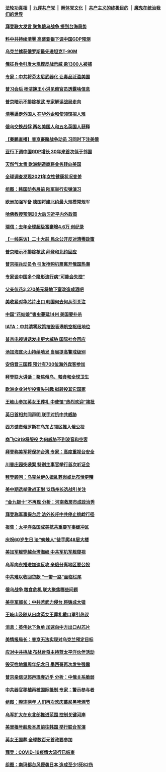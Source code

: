 ####  [法轮功真相](../../../../basic/blob/master/README.md?t=09222201) &nbsp;|&nbsp; [九评共产党](../../../../9ping.md/blob/master/README.md?t=09222201) &nbsp;|&nbsp; [解体党文化](../../../../jtdwh.md/blob/master/README.md?t=09222201)  &nbsp;|&nbsp; [共产主义的终极目的](../../../../gczydzjmd.md/blob/master/README.md?t=09222201) &nbsp;|&nbsp; [魔鬼在统治我们的世界](../../../../mgztzwmdsj.md/blob/master/README.md?t=09222201) 

#### [拜登联大发言 聚焦俄乌战争 提到台海局势](../pages/nsc418/n13830351.md?t=09222201) 

#### [料中共持续清零 高盛亚银下调中国GDP预测](../pages/nsc418/n13830304.md?t=09222201) 

#### [乌克兰掳获俄罗斯最先进坦克T-90M](../pages/nsc418/n13830105.md?t=09222201) 

#### [俄征兵令引发大规模反战示威 逾1300人被捕](../pages/nsc418/n13830158.md?t=09222201) 

#### [专家：中共将芬太尼武器化 让毒品泛滥美国](../pages/nsc418/n13829990.md?t=09222201) 

#### [普习会后 杨洁篪王小洪见俄官员透露啥信息](../pages/nsc418/n13829972.md?t=09222201) 

#### [普京暗示不排除核武 专家解读战局走向](../pages/nsc418/n13830000.md?t=09222201) 

#### [清零逼走外国人 在华外企和使领馆招人难](../pages/nsc418/n13829979.md?t=09222201) 

#### [俄乌交换战俘 两名美国人和五名英国人获释](../pages/nsc418/n13829937.md?t=09222201) 

#### [【秦鹏直播】普京豪赌战争动员 习同时下注美俄](../pages/nsc418/n13829889.md?t=09222201) 

#### [亚行下调中国GDP增长 30年来首次低于邻国](../pages/nsc418/n13825101.md?t=09222201) 

#### [天然气太贵 欧洲制造商将业务转向美国](../pages/nsc418/n13829844.md?t=09222201) 

#### [全球调查发现2021年女性健康状况变差](../pages/nsc418/n13829867.md?t=09222201) 

#### [组图：韩国防务展前 陆军举行实弹演习](../pages/nsc418/n13829652.md?t=09222201) 

#### [欧洲加强军备 德国将建北约最大规模常规军](../pages/nsc418/n13829514.md?t=09222201) 

#### [哈佛教授预测20大后习近平内外政策](../pages/nsc418/n13829176.md?t=09222201) 

#### [瑞信：去年全球超级富豪增4.6万 创纪录](../pages/nsc418/n13829736.md?t=09222201) 

#### [【一线采访】二十大前 民众公开反对清零政策](../pages/nsc418/n13829612.md?t=09222201) 

#### [普京暗示不排除核武 拜登和北约回应](../pages/nsc418/n13829822.md?t=09222201) 

#### [普京招兵动员令 引发抢购机票离开俄国热潮](../pages/nsc418/n13829805.md?t=09222201) 

#### [专家谈中国多个隐形流行病“可能会失控”](../pages/nsc418/n13829808.md?t=09222201) 

#### [父亲仅花3,270美元将地下室改造成酒吧](../pages/nsc418/n13829404.md?t=09222201) 

#### [美收紧对华芯片出口 韩国何去何从引关注](../pages/nsc418/n13829752.md?t=09222201) 

#### [中国“花姑娘”害虫蔓延14州 美国要扑杀](../pages/nsc418/n13829751.md?t=09222201) 

#### [IATA：中共清零政策摧毁香港航空枢纽地位](../pages/nsc418/n13829669.md?t=09222201) 

#### [普京电视讲话发出更大威胁 国际社会回应](../pages/nsc418/n13829615.md?t=09222201) 

#### [汤加海底火山持续喷发 当局提高警戒级别](../pages/nsc418/n13829533.md?t=09222201) 

#### [安倍晋三国葬 预计有700位海外宾客参加](../pages/nsc418/n13829502.md?t=09222201) 

#### [拜登联大讲话：聚焦俄乌、粮食和全球卫生](../pages/nsc418/n13829581.md?t=09222201) 

#### [欧洲企业对华投资失兴趣 拟转投其它国家](../pages/nsc418/n13829495.md?t=09222201) 

#### [王岐山参加英女王葬礼 中使馆“热烈欢迎”挨批](../pages/nsc418/n13829385.md?t=09222201) 

#### [英日首相共同声明 联手对抗中共威胁](../pages/nsc418/n13829250.md?t=09222201) 

#### [西方谴责俄罗斯在乌东占领区推入俄公投](../pages/nsc418/n13829359.md?t=09222201) 

#### [商飞C919将服役 为何威胁不到波音和空客](../pages/nsc418/n13829235.md?t=09222201) 

#### [拜登称美军将保护台湾 专家：高度重视台安全](../pages/nsc418/n13829215.md?t=09222201) 

#### [川普庄园突袭案 特别主事官举行首次听证会](../pages/nsc418/n13829219.md?t=09222201) 

#### [拜登顾问：乌克兰伊久姆乱葬岗或比布恰更糟](../pages/nsc418/n13829222.md?t=09222201) 

#### [美中期选举激战正酣 12场州长选战引关注](../pages/nsc418/n13827881.md?t=09222201) 

#### [“金九银十”不再现 分析：河南救房市成政治秀](../pages/nsc418/n13828881.md?t=09222201) 

#### [拜登称军事保台后 法外长吁中共停止挑衅行径](../pages/nsc418/n13829146.md?t=09222201) 

#### [报告：太平洋岛国成美抗共重要军事缓冲区](../pages/nsc418/n13829074.md?t=09222201) 

#### [庆祝60岁生日 法“蜘蛛人”徒手爬48层大楼](../pages/nsc418/n13829132.md?t=09222201) 

#### [美加军舰穿越台湾海峡 中共军机军舰窥视](../pages/nsc418/n13829135.md?t=09222201) 

#### [乌军向东推进加速反攻 亲俄分离地区要公投](../pages/nsc418/n13829001.md?t=09222201) 

#### [中共难以收回贷款 “一带一路”面临烂尾](../pages/nsc418/n13829057.md?t=09222201) 

#### [俄乌战争 粮食危机 联大聚焦哪些问题](../pages/nsc418/n13828959.md?t=09222201) 

#### [美空军部长：中共若武力侵台 将铸成大错](../pages/nsc418/n13828838.md?t=09222201) 

#### [王岐山及随从出席英女王葬礼戴口罩引热议](../pages/nsc418/n13828782.md?t=09222201) 

#### [消息：英伟达下急单 加速向中方出口AI芯片](../pages/nsc418/n13828761.md?t=09222201) 

#### [美情报局长：普京无法实现对乌克兰预定目标](../pages/nsc418/n13828624.md?t=09222201) 

#### [应对中共挑战 布林肯将主持蓝太平洋伙伴活动](../pages/nsc418/n13828634.md?t=09222201) 

#### [毁灭性地震周年纪念日 墨西哥再次发生强震](../pages/nsc418/n13828472.md?t=09222201) 

#### [普京亲信见郭声琨套近乎 分析：中俄关系脆弱](../pages/nsc418/n13828459.md?t=09222201) 

#### [中共器官移植再被国际抵制 专家：警示参与者](../pages/nsc418/n13828208.md?t=09222201) 

#### [组图：睽违两年 人们再次欢庆慕尼黑啤酒节](../pages/nsc418/n13828441.md?t=09222201) 

#### [乌军扩大在东北部推进范围 控制关键河岸](../pages/nsc418/n13828411.md?t=09222201) 

#### [美里根号航母本周前往韩国 举行联合军演](../pages/nsc418/n13828276.md?t=09222201) 

#### [英女王国葬 全球数百元首政要参加](../pages/nsc418/n13828231.md?t=09222201) 

#### [拜登：COVID-19疫情大流行已结束](../pages/nsc418/n13828206.md?t=09222201) 

#### [组图：南玛都台风侵袭日本 造成至少1死82伤](../pages/nsc418/n13828173.md?t=09222201) 

